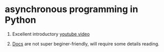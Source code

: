 # asynchronous programming in Python

1. Excellent introductory [youtube video](https://www.youtube.com/watch?v=t5Bo1Je9EmE)

2. [Docs](https://docs.python.org/3/library/asyncio.html) are not super beginer-friendly, will require some details reading.